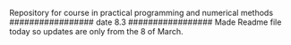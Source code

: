Repository for course in practical programming and numerical methods
################# date 8.3 #################
Made Readme file today so updates are only from the 8 of March.

